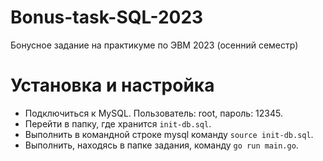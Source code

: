 # Bonus-task-SQL-2023
Бонусное задание на практикуме по ЭВМ 2023 (осенний семестр)

# Установка и настройка

- Подключиться к MySQL. Пользователь: root, пароль: 12345.
- Перейти в папку, где хранится ```init-db.sql```.
- Выполнить в командной строке mysql команду ```source init-db.sql```.
- Выполнить, находясь в папке задания, команду ```go run main.go```.
